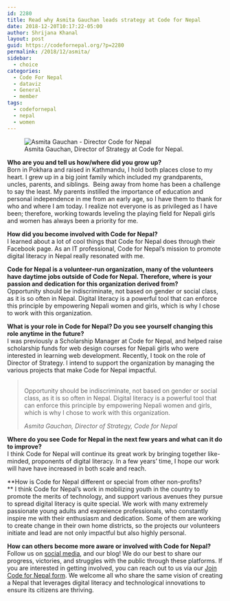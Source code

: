 ```yaml
---
id: 2280
title: Read why Asmita Gauchan leads strategy at Code for Nepal
date: 2018-12-20T10:17:22-05:00
author: Shrijana Khanal
layout: post
guid: https://codefornepal.org/?p=2280
permalink: /2018/12/asmita/
sidebar:
  - choice
categories:
  - Code For Nepal
  - dataviz
  - General
  - member
tags:
  - codefornepal
  - nepal
  - women
---
```

<figure class="wp-block-image"><img src="https://codefornepal.org/wp-content/uploads/2018/12/img_6261-1-e1545317780630-768x1024.jpg" alt="Asmita Gauchan - Director Code for Nepal" class="wp-image-2282" srcset="https://codefornepal.org/wp-content/uploads/2018/12/img_6261-1-e1545317780630-768x1024.jpg 768w, https://codefornepal.org/wp-content/uploads/2018/12/img_6261-1-e1545317780630-225x300.jpg 225w, https://codefornepal.org/wp-content/uploads/2018/12/img_6261-1-e1545317780630.jpg 960w" sizes="(max-width: 768px) 100vw, 768px" /><figcaption>Asmita Gauchan, Director of Strategy at Code for Nepal.</figcaption></figure> 

<p class="has-drop-cap">
  <strong>Who are you and tell us how/where did you grow up? </strong><br />Born in Pokhara and raised in Kathmandu, I hold both places close to my heart. I grew up in a big joint family which included my grandparents, uncles, parents, and siblings.  Being away from home has been a challenge <g class="gr_ gr_9 gr-alert gr_gramm gr_inline_cards gr_run_anim Punctuation only-ins replaceWithoutSep" id="9" data-gr-id="9">to</g> say the least. My parents instilled the importance of education and personal independence in me from an early age, so I have them to thank for who and where I am today. I realize not everyone is as privileged as I have been; therefore, working towards leveling the playing field for Nepali girls and women has always been a priority for me.
</p>

**How did you become involved with Code for Nepal?**  
I learned about a lot of cool things that Code for Nepal does through their Facebook page. As an IT professional, Code for Nepal’s mission to promote digital literacy in Nepal really resonated with me.

**Code for Nepal is a volunteer-run organization, many of the volunteers have daytime jobs outside of Code for Nepal. Therefore, where is your passion and dedication for this organization derived from?**  
Opportunity should be indiscriminate, not based on gender or social class, as it is so often in Nepal. Digital literacy is a powerful tool that can enforce this principle by empowering Nepali women and girls, which is why I chose to work with this organization. 

**What is your role in Code for Nepal? Do you see yourself changing this role anytime in the future?**  
I was previously a Scholarship Manager at Code for Nepal, and helped raise scholarship funds for web design courses for Nepali girls who were interested in learning web development. Recently, I took on the role of Director of Strategy. I intend to support the organization by managing the various projects that make Code for Nepal impactful.

<blockquote class="wp-block-quote">
  <p>
    <br />Opportunity should be indiscriminate, not based on gender or social class, as it is so often in Nepal. Digital literacy is a powerful tool that can enforce this principle by empowering Nepali women and girls, which is why I chose to work with this organization.
  </p>
  
  <cite>Asmita Gauchan, Director of Strategy, Code for Nepal</cite>
</blockquote>

**Where do you see Code for Nepal in the next few years and what can it do to improve?**  
I think Code for Nepal will continue its great work by bringing together like-minded, proponents of digital literacy. In a few years’ time, I hope our work will have have increased in both scale and reach. 

**How is Code for Nepal different or special from other non-profits?  
** I think Code for Nepal’s work in mobilizing youth in the country to promote the merits of <g class="gr_ gr\_10 gr-alert gr\_gramm gr\_inline\_cards gr\_disable\_anim_appear Punctuation only-del replaceWithoutSep" id="10" data-gr-id="10">technology,</g> and support various avenues they pursue to spread digital literacy is quite special. We work with many extremely passionate young adults and <g class="gr_ gr\_202 gr-alert gr\_spell gr\_inline\_cards gr\_run\_anim ContextualSpelling ins-del multiReplace" id="202" data-gr-id="202">expreience</g> professionals, who constantly inspire me with their enthusiasm and dedication. Some of them are working to create change in their own home districts, so the projects our volunteers initiate and lead are not only impactful but also highly personal.

**How can others become more aware or involved with Code for Nepal?**  
Follow us on [social media](http://www.fb.com/codefornepal), and our blog! We do our best to share our progress, victories, and struggles with the public through these platforms. If you are interested in getting involved, you can reach out to us via our [Join Code for Nepal form](https://codefornepal.org/join/). We welcome all who share the same vision of creating a Nepal that leverages digital literacy and technological innovations to ensure its citizens are thriving.